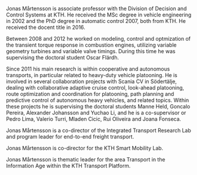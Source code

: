 ﻿---
# Display name
name: Jonas Mårtensson

# Username (this should match the folder name)
authors:
- admin

# Is this the primary user of the site?
superuser: true

# Role/position
role: Associate Professor in Automatic Control with emphasis on Transportation Systems

# Organizations/Affiliations
organizations:
- name: KTH Royal Institute of Technology
  url: "http://www.kth.se"

# Short bio (displayed in user profile at end of posts)
bio: My research interests include distributed robotics, mobile computing and programmable matter.

interests:
- Transportation Systems
- Automated Heavy Vehicles
- Information Retrieval

education:
  courses:
  - course: PhD in Automatic Control
    institution: KTH
    year: 2007
  - course: MSc in Vehicle Engineering
    institution: KTH
    year: 2002
  
# Social/Academic Networking
# For available icons, see: https://sourcethemes.com/academic/docs/widgets/#icons
#   For an email link, use "fas" icon pack, "envelope" icon, and a link in the
#   form "mailto:your-email@example.com" or "#contact" for contact widget.
social:
- icon: envelope
  icon_pack: fas
  link: "mailto:jonas1@kth.se"  # For a direct email link, use "mailto:test@example.org".
# - icon: twitter
#  icon_pack: fab
#  link: https://twitter.com/GeorgeCushen
- icon: google-scholar
  icon_pack: ai
  link: https://scholar.google.com/citations?user=M-pGjtoAAAAJ
#- icon: github
#  icon_pack: fab
#  link: https://github.com/gcushen
# Link to a PDF of your resume/CV from the About widget.
# To enable, copy your resume/CV to `static/files/cv.pdf` and uncomment the lines below.  
# - icon: cv
#   icon_pack: ai
#   link: files/cv.pdf

# Enter email to display Gravatar (if Gravatar enabled in Config)
email: ""
  
# Organizational groups that you belong to (for People widget)
#   Set this to `[]` or comment out if you are not using People widget.  
user_groups:
- Researchers
- Visitors
- Faculty
---

Jonas Mårtensson is associate professor with the Division of Decision and Control Systems at KTH. He received the MSc degree in vehicle engineering in 2002 and the PhD degree in automatic control 2007, both from KTH. He received the docent title in 2016.

Between 2008 and 2012 he worked on modeling, control and optmization of the transient torque response in combustion engines, utilizing variable geometry turbines and variable valve timings. During this time he was supervising the doctoral student Oscar Flärdh.

Since 2011 his main research is within cooperative and autonomous transports, in particular related to heavy-duty vehicle platooning. He is involved in several collaboration projects with Scania CV in Södertälje, dealing with collaborative adaptive cruise control, look-ahead platooning, route optimization and coordination for platooning, path planning and predictive control of autonomous heavy vehicles, and related topics. Within these projects he is supervising the doctoral students Manne Held, Goncalo Pereira, Alexander Johansson and Yuchao Li, and he is a co-supervisor or Pedro Lima, Valerio Turri, Mladen Cicic, Rui Oliveira and Joana Fonseca.

Jonas Mårtensson is a co-director of the Integrated Transport Research Lab and program leader for end-to-end freight transport. 

Jonas Mårtensson is co-director for the KTH Smart Mobility Lab.

Jonas Mårtensson is thematic leader for the area Transport in the Information Age within the KTH Transport Platform.